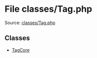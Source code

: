 File classes/Tag.php
=========

Source: [classes/Tag.php](https://github.com/PrestaShop/PrestaShop/blob/1.6.0.14/classes/Tag.php)


Classes
-------

* [TagCore](class.TagCore.md)

